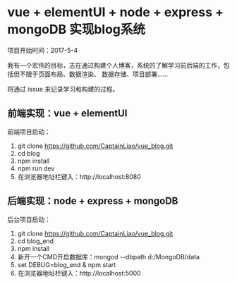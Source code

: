 # vue + elementUI + node + express + mongoDB 实现blog系统

项目开始时间：2017-5-4

我有一个宏伟的目标，志在通过构建个人博客，系统的了解学习前后端的工作，包括但不限于页面布局、数据渲染、
数据存储、项目部署......

将通过 issue 来记录学习和构建的过程。

## 前端实现：vue + elementUI

前端项目启动：

1.  git clone https://github.com/CaptainLiao/vue_blog.git
2.  cd blog
3.  npm install
4.  npm run dev
5.  在浏览器地址栏键入：http://localhost:8080

## 后端实现：node + express + mongoDB

后台项目启动：
1.  git clone https://github.com/CaptainLiao/vue_blog.git
2.  cd blog_end
3.  npm install
4.  新开一个CMD开启数据库：mongod --dbpath d:/MongoDB/data
5.  set DEBUG=blog_end & npm start
6.  在浏览器地址栏键入：http://localhost:5000
